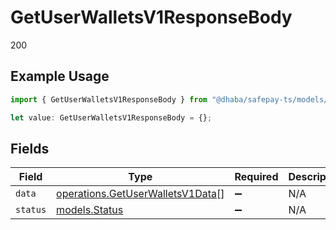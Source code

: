 # GetUserWalletsV1ResponseBody

200

## Example Usage

```typescript
import { GetUserWalletsV1ResponseBody } from "@dhaba/safepay-ts/models/operations";

let value: GetUserWalletsV1ResponseBody = {};
```

## Fields

| Field                                                                                | Type                                                                                 | Required                                                                             | Description                                                                          |
| ------------------------------------------------------------------------------------ | ------------------------------------------------------------------------------------ | ------------------------------------------------------------------------------------ | ------------------------------------------------------------------------------------ |
| `data`                                                                               | [operations.GetUserWalletsV1Data](../../models/operations/getuserwalletsv1data.md)[] | :heavy_minus_sign:                                                                   | N/A                                                                                  |
| `status`                                                                             | [models.Status](../../models/status.md)                                              | :heavy_minus_sign:                                                                   | N/A                                                                                  |